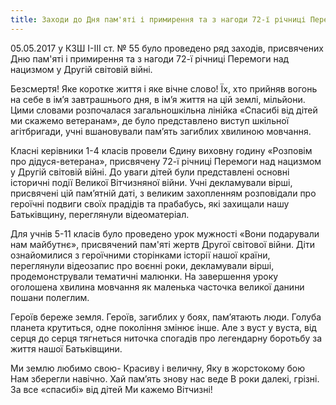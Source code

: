 ```yaml
---
title: Заходи до Дня пам'яті і примирення та з нагоди 72-ї річниці Перемоги над нацизмом у Другій світовій війні
---
```


05.05.2017 у КЗШ І-ІІІ ст. № 55 було проведено ряд заходів, присвячених Дню пам'яті і примирення та з нагоди 72-ї річниці Перемоги над нацизмом у Другій світовій війні.

Безсмертя! Яке коротке життя і яке вічне слово! Їх, хто прийняв вогонь на себе в ім’я завтрашнього дня, в ім’я життя на цій землі, мільйони. Цими словами розпочалася загальношкільна лінійка «Спасибі від дітей ми скажемо ветеранам», де було представлено виступ шкільної агітбригади, учні вшановували пам’ять загиблих хвилиною мовчання.

Класні керівники 1-4 класів провели Єдину виховну годину «Розповім про дідуся-ветерана», присвячену 72-ї річниці Перемоги над нацизмом у Другій світовій війні. До уваги дітей були представлені основні історичні події Великої Вітчизняної війни. Учні декламували вірші, присвячені цій пам’ятній даті, з великим захопленням розповідали про героїчні подвиги своїх прадідів та прабабусь, які захищали нашу Батьківщину, переглянули відеоматеріал.

Для учнів 5-11 класів було проведено урок мужності «Вони подарували нам майбутнє», присвячений пам'яті жертв Другої світової війни. Діти ознайомилися з героїчними сторінками історії нашої країни, переглянули відеозапис про воєнні роки, декламували вірші, продемонстрували тематичні малюнки. На завершення уроку оголошена хвилина мовчання як маленька часточка великої данини пошани полеглим.

Героїв береже земля. Героїв, загиблих у боях, пам’ятають люди. Голуба планета крутиться, одне покоління змінює інше. Але з вуст у вуста, від серця до серця тягнеться ниточка спогадів про легендарну боротьбу за життя нашої Батьківщини.

Ми землю любимо свою- Красиву і величну, Яку в жорстокому бою Нам зберегли навічно. Хай пам’ять знову нас веде В роки далекі, грізні. За все «спасибі» від дітей Ми кажемо Вітчизні!

<slideshow id="_/72157680720485562" />
